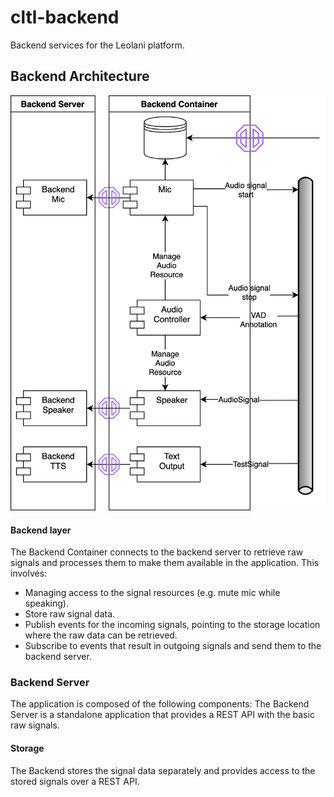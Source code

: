# cltl-backend

Backend services for the Leolani platform.

## Backend Architecture

![Backend - Architectur](doc/Backend.png)


#### Backend layer

The Backend Container connects to the backend server to retrieve raw signals and processes them to
make them available in the application. This involves:
* Managing access to the signal resources (e.g. mute mic while speaking).
* Store raw signal data.
* Publish events for the incoming signals, pointing to the storage location where the raw data can be retrieved.
* Subscribe to events that result in outgoing signals and send them to the backend server.

### Backend Server

The application is composed of the following components:
The Backend Server is a standalone application that provides a REST API with the basic raw signals.

#### Storage

The Backend stores the signal data separately and provides access to the stored
signals over a REST API.
